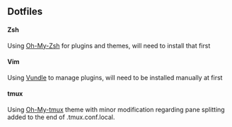 ## Dotfiles

#### Zsh
Using [Oh-My-Zsh](https://ohmyz.sh/) for plugins and themes, will need to 
install that first

#### Vim
Using [Vundle](https://github.com/VundleVim/Vundle.vim#quick-start) to manage
plugins, will need to be installed manually at first


#### tmux
Using [Oh-My-tmux](https://github.com/gpakosz/.tmux) theme with minor 
modification regarding pane splitting added to the end of .tmux.conf.local.

